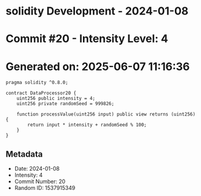 ﻿# solidity Development - 2024-01-08
# Commit #20 - Intensity Level: 4
# Generated on: 2025-06-07 11:16:36
```solidity
pragma solidity ^0.8.0;

contract DataProcessor20 {
    uint256 public intensity = 4;
    uint256 private randomSeed = 999826;

    function processValue(uint256 input) public view returns (uint256) {
        return input * intensity + randomSeed % 100;
    }
}
```
## Metadata
- Date: 2024-01-08
- Intensity: 4
- Commit Number: 20
- Random ID: 1537915349
